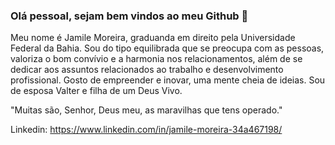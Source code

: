 ### Olá pessoal, sejam bem vindos ao meu Github 👋

Meu nome é Jamile Moreira,  graduanda em direito pela Universidade Federal da Bahia. Sou do tipo equilibrada que se preocupa com as pessoas, 
valoriza o bom convívio e a harmonia nos relacionamentos, além de se dedicar aos assuntos relacionados ao trabalho e desenvolvimento profissional. 
Gosto de empreender e inovar, uma mente cheia de ideias. Sou de esposa Valter e filha de um Deus Vivo.

"Muitas são, Senhor, Deus meu, as maravilhas que tens operado."

Linkedin: https://www.linkedin.com/in/jamile-moreira-34a467198/ 


<!--
**jamilempc20/Jamilempc20** is a ✨ _special_ ✨ repository because its `README.md` (this file) appears on your GitHub profile.

Here are some ideas to get you started:

- 🔭 I’m currently working on ...
- 🌱 I’m currently learning ...
- 👯 I’m looking to collaborate on ...
- 🤔 I’m looking for help with ...
- 💬 Ask me about ...
- 📫 How to reach me: ...
- 😄 Pronouns: ...
- ⚡ Fun fact: ...
-->
